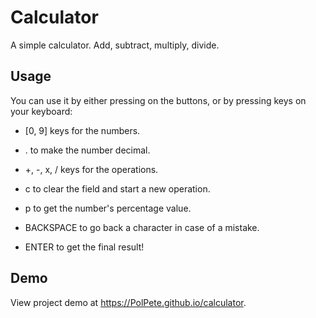 # Calculator

A simple calculator. Add, subtract, multiply, divide.

## Usage

You can use it by either pressing on the buttons, or by pressing keys on your keyboard:

* [0, 9] keys for the numbers.

* . to make the number decimal.

* +, -, x, / keys for the operations.

* c to clear the field and start a new operation.

* p to get the number's percentage value.

* BACKSPACE to go back a character in case of a mistake.

* ENTER to get the final result!

## Demo

View project demo at https://PolPete.github.io/calculator.
